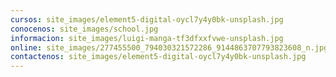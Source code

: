 ```yaml
---
cursos: site_images/element5-digital-oycl7y4y0bk-unsplash.jpg
conocenos: site_images/school.jpg
informacion: site_images/luigi-manga-tf3dfxxfvwe-unsplash.jpg
online: site_images/277455500_794030321572286_9144863707793823608_n.jpg
contactenos: site_images/element5-digital-oycl7y4y0bk-unsplash.jpg
---
```

